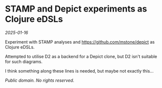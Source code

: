# STAMP and Depict experiments as Clojure eDSLs

_2025-01-16_

Experiment with STAMP analyses and <https://github.com/mstone/depict> as
Clojure eDSLs.

Attempted to utilise D2 as a backend for a Depict clone, but D2 isn't suitable
for such diagrams.

I think something along these lines is needed, but maybe not exactly this...

_Public domain.  No rights reserved._
